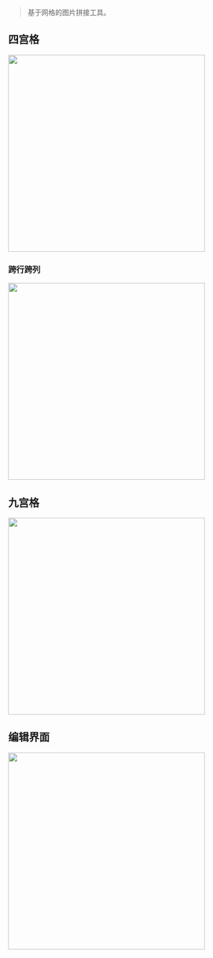 > 基于网格的图片拼接工具。

## 四宫格
<img src="/portrait-photography/dancing-in-smoke.png" width="400" />

### 跨行跨列
<img src="/tile-up/cross-row-col.png" width="400" />

## 九宫格
<img src="/portrait-photography/xiaoya-in-diff-clothers.jpg" width="400" />

## 编辑界面
<img src="/tile-up/overview.png" width="400" />
